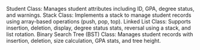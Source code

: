Student Class: Manages student attributes including ID, GPA, degree status, and warnings.
Stack Class: Implements a stack to manage student records using array-based operations (push, pop, top).
Linked List Class: Supports insertion, deletion, display, degree status stats, reversal using a stack, and list rotation.
Binary Search Tree (BST) Class: Manages student records with insertion, deletion, size calculation, GPA stats, and tree height.
